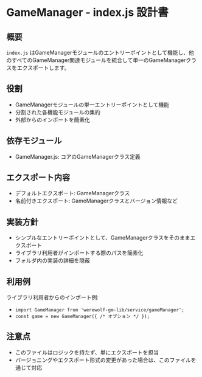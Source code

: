 # GameManager - index.js 設計書

## 概要

`index.js` はGameManagerモジュールのエントリーポイントとして機能し、他のすべてのGameManager関連モジュールを統合して単一のGameManagerクラスをエクスポートします。

## 役割

- GameManagerモジュールの単一エントリーポイントとして機能
- 分割された各機能モジュールの集約
- 外部からのインポートを簡素化

## 依存モジュール

- GameManager.js: コアのGameManagerクラス定義

## エクスポート内容

- デフォルトエクスポート: GameManagerクラス
- 名前付きエクスポート: GameManagerクラスとバージョン情報など

## 実装方針

- シンプルなエントリーポイントとして、GameManagerクラスをそのままエクスポート
- ライブラリ利用者がインポートする際のパスを簡素化
- フォルダ内の実装の詳細を隠蔽

## 利用例

ライブラリ利用者からのインポート例:
- `import GameManager from 'werewolf-gm-lib/service/gameManager';`
- `const game = new GameManager({ /* オプション */ });`

## 注意点

- このファイルはロジックを持たず、単にエクスポートを担当
- バージョニングやエクスポート形式の変更があった場合は、このファイルを通じて対応
